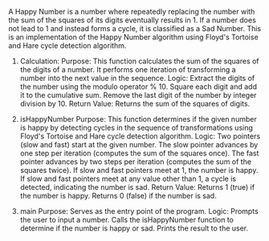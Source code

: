 A Happy Number is a number where repeatedly replacing the number with the sum of the squares of its digits eventually results in 1. If a number does not lead to 1 and instead forms a cycle, it is classified as a Sad Number.
This is an implementation of the Happy Number algorithm using Floyd's Tortoise and Hare cycle detection algorithm. 

1. Calculation:
Purpose: This function calculates the sum of the squares of the digits of a number. It performs one iteration of transforming a number into the next value in the sequence.
Logic:
Extract the digits of the number using the modulo operator % 10.
Square each digit and add it to the cumulative sum.
Remove the last digit of the number by integer division by 10.
Return Value: Returns the sum of the squares of digits.

2. isHappyNumber
Purpose: This function determines if the given number is happy by detecting cycles in the sequence of transformations using Floyd's Tortoise and Hare cycle detection algorithm.
Logic:
Two pointers (slow and fast) start at the given number.
The slow pointer advances by one step per iteration (computes the sum of the squares once).
The fast pointer advances by two steps per iteration (computes the sum of the squares twice).
If slow and fast pointers meet at 1, the number is happy.
If slow and fast pointers meet at any value other than 1, a cycle is detected, indicating the number is sad.
Return Value:
Returns 1 (true) if the number is happy.
Returns 0 (false) if the number is sad.

3. main
Purpose: Serves as the entry point of the program.
Logic:
Prompts the user to input a number.
Calls the isHappyNumber function to determine if the number is happy or sad.
Prints the result to the user.
   
   
